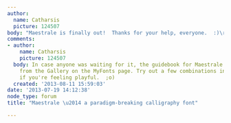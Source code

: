 ```yaml
---
author:
  name: Catharsis
  picture: 124507
body: "Maestrale is finally out!  Thanks for your help, everyone.  :)\r\n\r\nhttp://www.behance.net/gallery/Maestrale-a-unique-calligraphic-font-family/9855321\r\n\r\n[img:sites/default/files/old-images/Msmall_5884.png]\r\n"
comments:
- author:
    name: Catharsis
    picture: 124507
  body: In case anyone was waiting for it, the guidebook for Maestrale Manual is available
    from the Gallery on the MyFonts page. Try out a few combinations in the test window
    if you're feeling playful.  ;o)
  created: '2013-08-11 15:59:03'
date: '2013-07-19 14:12:38'
node_type: forum
title: "Maestrale \u2014 a paradigm-breaking calligraphy font"

---
```

